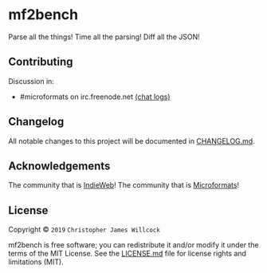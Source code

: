 # mf2bench

Parse all the things! Time all the parsing! Diff all the JSON!

## Contributing
Discussion in:
* #microformats on irc.freenode.net [(chat logs)](https://chat.indieweb.org/microformats)

## Changelog
All notable changes to this project will be documented in [CHANGELOG.md](CHANGELOG.md).

## Acknowledgements
The community that is [IndieWeb](https://indieweb.org/)!
The community that is [Microformats](http://microformats.org/)!

## License
Copyright © `2019` `Christopher James Willcock`
 
mf2bench is free software; you can redistribute it and/or modify it under the terms of the MIT License. See the [LICENSE.md](LICENSE.md) file for license rights and limitations (MIT).
